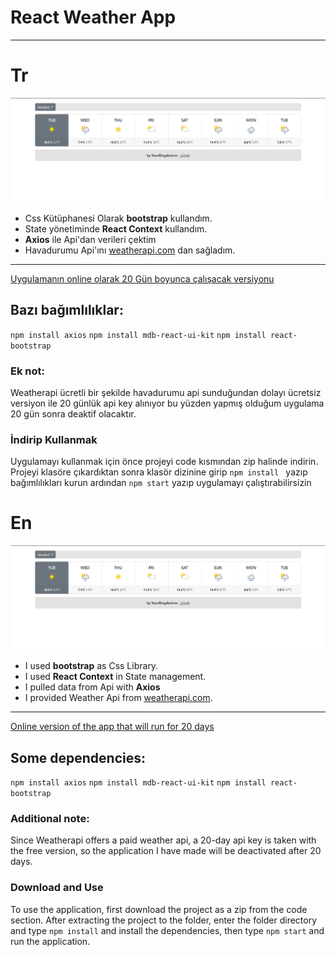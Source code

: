# React Weather App
---
# Tr
![image](/image/screen.png)
- Css Kütüphanesi Olarak **bootstrap** kullandım.
- State yönetiminde **React Context** kullandım.
- **Axios** ile Api'dan verileri çektim
- Havadurumu Api'ını [weatherapi.com](https://www.weatherapi.com/docs/) dan sağladım.
---
[Uygulamanın online olarak 20 Gün boyunca çalışacak versiyonu](https://react-weather-app.yusufdd.repl.co)
## Bazı bağımlılıklar:
`npm install axios`
`npm install mdb-react-ui-kit`
`npm install react-bootstrap`
### Ek not:
Weatherapi ücretli bir şekilde havadurumu api sunduğundan dolayı ücretsiz versiyon ile 20 günlük api key alınıyor bu yüzden yapmış olduğum uygulama 20 gün sonra deaktif olacaktır.
### İndirip Kullanmak
Uygulamayı kullanmak için önce projeyi code kısmından zip halinde indirin. Projeyi klasöre çıkardıktan sonra klasör dizinine girip `npm install ` yazıp bağımlılıkları kurun ardından `npm start` yazıp uygulamayı çalıştırabilirsizin
# En
![image](/image/screen.png)
- I used **bootstrap** as Css Library.
- I used **React Context** in State management.
- I pulled data from Api with **Axios**
- I provided Weather Api from [weatherapi.com](https://www.weatherapi.com/docs/).
---
[Online version of the app that will run for 20 days](https://react-weather-app.yusufdd.repl.co)
## Some dependencies:
`npm install axios`
`npm install mdb-react-ui-kit`
`npm install react-bootstrap`
### Additional note:
Since Weatherapi offers a paid weather api, a 20-day api key is taken with the free version, so the application I have made will be deactivated after 20 days.
### Download and Use
To use the application, first download the project as a zip from the code section. After extracting the project to the folder, enter the folder directory and type `npm install` and install the dependencies, then type `npm start` and run the application.